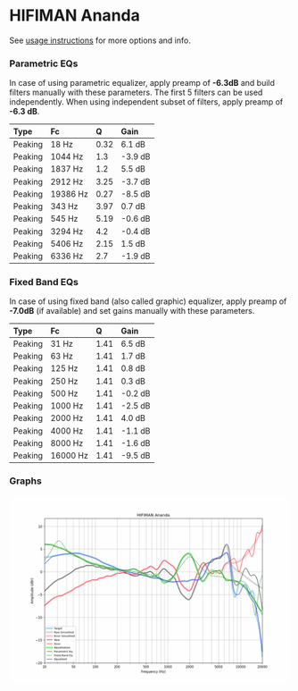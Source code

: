 # HIFIMAN Ananda
See [usage instructions](https://github.com/jaakkopasanen/AutoEq#usage) for more options and info.

### Parametric EQs
In case of using parametric equalizer, apply preamp of **-6.3dB** and build filters manually
with these parameters. The first 5 filters can be used independently.
When using independent subset of filters, apply preamp of **-6.3 dB**.

| Type    | Fc       |    Q | Gain    |
|:--------|:---------|:-----|:--------|
| Peaking | 18 Hz    | 0.32 | 6.1 dB  |
| Peaking | 1044 Hz  | 1.3  | -3.9 dB |
| Peaking | 1837 Hz  | 1.2  | 5.5 dB  |
| Peaking | 2912 Hz  | 3.25 | -3.7 dB |
| Peaking | 19386 Hz | 0.27 | -8.5 dB |
| Peaking | 343 Hz   | 3.97 | 0.7 dB  |
| Peaking | 545 Hz   | 5.19 | -0.6 dB |
| Peaking | 3294 Hz  | 4.2  | -0.4 dB |
| Peaking | 5406 Hz  | 2.15 | 1.5 dB  |
| Peaking | 6336 Hz  | 2.7  | -1.9 dB |

### Fixed Band EQs
In case of using fixed band (also called graphic) equalizer, apply preamp of **-7.0dB**
(if available) and set gains manually with these parameters.

| Type    | Fc       |    Q | Gain    |
|:--------|:---------|:-----|:--------|
| Peaking | 31 Hz    | 1.41 | 6.5 dB  |
| Peaking | 63 Hz    | 1.41 | 1.7 dB  |
| Peaking | 125 Hz   | 1.41 | 0.8 dB  |
| Peaking | 250 Hz   | 1.41 | 0.3 dB  |
| Peaking | 500 Hz   | 1.41 | -0.2 dB |
| Peaking | 1000 Hz  | 1.41 | -2.5 dB |
| Peaking | 2000 Hz  | 1.41 | 4.0 dB  |
| Peaking | 4000 Hz  | 1.41 | -1.1 dB |
| Peaking | 8000 Hz  | 1.41 | -1.6 dB |
| Peaking | 16000 Hz | 1.41 | -9.5 dB |

### Graphs
![](./HIFIMAN%20Ananda.png)